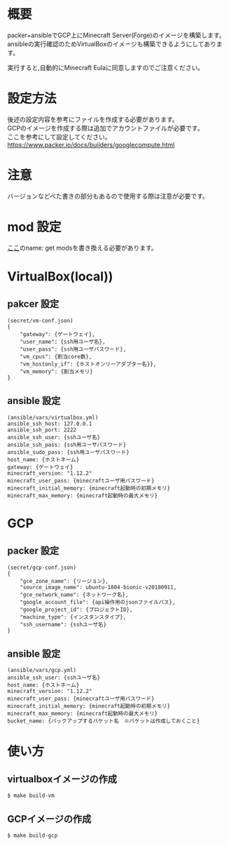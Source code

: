 
# 概要
packer+ansibleでGCP上にMinecraft Server(Forge)のイメージを構築します。  
ansibleの実行確認のためVirtualBoxのイメージも構築できるようにしてあります。  

実行すると,自動的にMinecraft Eulaに同意しますのでご注意ください。

# 設定方法
後述の設定内容を参考にファイルを作成する必要があります。  
GCPのイメージを作成する際は追加でアカウントファイルが必要です。  
ここを参考にして設定してください。  
https://www.packer.io/docs/builders/googlecompute.html

# 注意
バージョンなどべた書きの部分もあるので使用する際は注意が必要です。

# mod 設定
 [ここ]((/ansible/roles/minecraft/tasks/main.yml))のname: get modsを書き換える必要があります。

# VirtualBox(local))
## pakcer 設定
``` 
(secret/vm-conf.json)
{
    "gateway": {ゲートウェイ},
    "user_name": {ssh用ユーザ名},
    "user_pass": {ssh用ユーザパスワード},
    "vm_cpus": {割当core数},
    "vm_hostonly_if": {ホストオンリーアダプター名}},
    "vm_memory": {割当メモリ}
}
```
## ansible 設定
``` 
(ansible/vars/virtualbox.yml)
ansible_ssh_host: 127.0.0.1
ansible_ssh_port: 2222
ansible_ssh_user: {sshユーザ名}
ansible_ssh_pass: {ssh用ユーザパスワード}
ansible_sudo_pass: {ssh用ユーザパスワード}
host_name: {ホストネーム}
gateway: {ゲートウェイ}
minecraft_version: "1.12.2"
minecraft_user_pass: {minecraftユーザ用パスワード}
minecraft_initial_memory: {minecraft起動時の初期メモリ}
minecraft_max_memory: {minecraft起動時の最大メモリ}
```


# GCP
## packer 設定
``` 
(secret/gcp-conf.json)
{
    "gce_zone_name": {リージョン},
    "source_image_name": ubuntu-1804-bionic-v20180911,
    "gce_network_name": {ネットワーク名},
    "google_account_file": {api操作用のjsonファイルパス},
    "google_project_id": {プロジェクトID},
    "machine_type": {インスタンスタイプ},
    "ssh_username": {sshユーザ名}
}

```
## ansible 設定
``` 
(ansible/vars/gcp.yml)
ansible_ssh_user: {sshユーザ名}
host_name: {ホストネーム}
minecraft_version: "1.12.2"
minecraft_user_pass: {minecraftユーザ用パスワード}
minecraft_initial_memory: {minecraft起動時の初期メモリ}
minecraft_max_memory: {minecraft起動時の最大メモリ}
bucket_name: {バックアップするバケット名　※バケットは作成しておくこと}
```

# 使い方

## virtualboxイメージの作成
```
$ make build-vm
```

## GCPイメージの作成
```
$ make build-gcp
```
